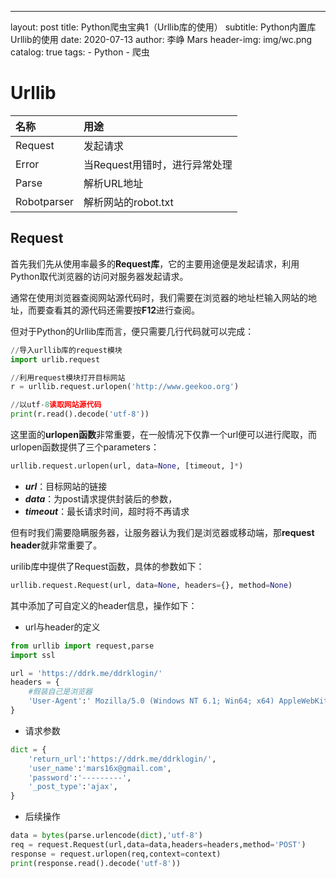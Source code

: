 ---
layout:     post
title:      Python爬虫宝典1（Urllib库的使用）
subtitle:   Python内置库Urllib的使用
date:       2020-07-13
author:     李峥 Mars
header-img: img/wc.png
catalog: true
tags:
    - Python
    - 爬虫


# Urllib

|名称|用途|
|:----|:----|
|Request |发起请求|
|Error   |当Request用错时，进行异常处理|
|Parse   |解析URL地址|
|Robotparser|解析网站的robot.txt|

## Request

首先我们先从使用率最多的**Request库**，它的主要用途便是发起请求，利用Python取代浏览器的访问对服务器发起请求。

通常在使用浏览器查阅网站源代码时，我们需要在浏览器的地址栏输入网站的地址，而要查看其的源代码还需要按**F12**进行查阅。

但对于Python的Urllib库而言，便只需要几行代码就可以完成：

```python
//导入urllib库的request模块
import urlib.request

//利用request模块打开目标网站
r = urllib.request.urlopen('http://www.geekoo.org')

//以utf-8读取网站源代码
print(r.read().decode('utf-8'))
```

这里面的**urlopen函数**非常重要，在一般情况下仅靠一个url便可以进行爬取，而urlopen函数提供了三个parameters：

```python
urllib.request.urlopen(url, data=None, [timeout, ]*)
```

- ***url***：目标网站的链接
- ***data***：为post请求提供封装后的参数，
- ***timeout***：最长请求时间，超时将不再请求

但有时我们需要隐瞒服务器，让服务器认为我们是浏览器或移动端，那**request header**就非常重要了。

urilib库中提供了Request函数，具体的参数如下：

```python
urllib.request.Request(url, data=None, headers={}, method=None)
```

其中添加了可自定义的header信息，操作如下：

- url与header的定义

```python
from urllib import request,parse
import ssl

url = 'https://ddrk.me/ddrklogin/'
headers = {
    #假装自己是浏览器
    'User-Agent':' Mozilla/5.0 (Windows NT 6.1; Win64; x64) AppleWebKit/537.36 (KHTML, like Gecko) Chrome/71.0.3578.98 Safari/537.36',
}
```

- 请求参数

```python
dict = {
    'return_url':'https://ddrk.me/ddrklogin/',
    'user_name':'mars16x@gmail.com',
    'password':'---------',
    '_post_type':'ajax',
}
```

- 后续操作

```python
data = bytes(parse.urlencode(dict),'utf-8')
req = request.Request(url,data=data,headers=headers,method='POST')
response = request.urlopen(req,context=context)
print(response.read().decode('utf-8'))
```